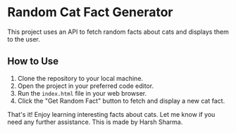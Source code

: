 # Random Cat Fact Generator

This project uses an API to fetch random facts about cats and displays them to the user.

## How to Use

1. Clone the repository to your local machine.
2. Open the project in your preferred code editor.
3. Run the `index.html` file in your web browser.
4. Click the "Get Random Fact" button to fetch and display a new cat fact.

That's it! Enjoy learning interesting facts about cats. Let me know if you need any further assistance.
This is made by Harsh Sharma.